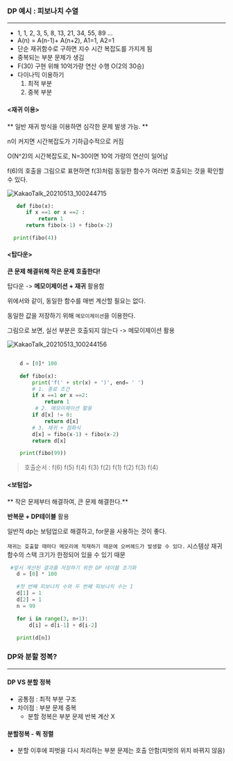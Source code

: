 ### DP 예시 : 피보나치 수열
_____

- 1, 1, 2, 3, 5, 8, 13, 21, 34, 55, 89 ...
- A(n) = A(n-1)+ A(n+2), A1=1, A2=1  
- 단순 재귀함수로 구하면 지수 시간 복잡도를 가지게 됨
- 중복되는 부분 문제가 생김
- F(30) 구현 위해 10억가량 연산 수행 O(2의 30승)
- 다이나믹 이용하기
  1. 최적 부분 
  2. 중복 부분

#### <재귀 이용>

** 일반 재귀 방식을 이용하면 심각한 문제 발생 가능. ** 

 n이 커지면 시간복잡도가 기하급수적으로 커짐  

 O(N^2)의 시간복잡도로, N=30이면 10억 가량의 연산이 일어남  

 f(6)의 호출을 그림으로 표현하면 f(3)처럼 동일한 함수가 여러번 호출되는 것을 확인할 수 있다.


 ![KakaoTalk_20210513_100244715](https://user-images.githubusercontent.com/38436013/118062918-01869280-b3d3-11eb-9b43-0b28fca89201.jpg)

 
~~~python
   def fibo(x):
      if x ==1 or x ==2 :
          return 1
      return fibo(x-1) + fibo(x-2)

  print(fibo(4))
~~~
 
#### <탑다운>  

**큰 문제 해결위해 작은 문제 호출한다!**

탑다운 -> **메모이제이션 + 재귀** 활용함

위에서와 같이, 동일한 함수를 매번 계산할 필요는 없다.

동일한 값을 저장하기 위해 `메모이제이션`을 이용한다.

그림으로 보면, 실선 부분은 호출되지 않는다 -> 메모이제이션 활용

![KakaoTalk_20210513_100244156](https://user-images.githubusercontent.com/38436013/118062925-03505600-b3d3-11eb-8fc3-041c1c4479ad.jpg)

~~~python
   
    d = [0]* 100

    def fibo(x):
    	print('f(' + str(x) + ')', end= ' ')
        # 1. 종료 조건
        if x ==1 or x ==2:
            return 1
         # 2. 메모이제이션 활용 
        if d[x] != 0:
            return d[x]
		# 3. 재귀 + 점화식
        d[x] = fibo(x-1) + fibo(x-2)
        return d[x]

    print(fibo(99))
~~~

 >호출순서 : f(6) f(5) f(4) f(3) f(2) f(1) f(2) f(3) f(4) 
 
#### <보텀업>
 
 
** 작은 문제부터 해결하여, 큰 문제 해결한다.**

**반복문 + DP테이블** 활용

일반적 dp는 보텀업으로 해결하고, for문을 사용하는 것이 좋다.

`재귀는 호출할 때마다 메모리에 적재하기 때문에 오버헤드가 발생할 수 있다.`
시스템상 재귀 함수의 스택 크기가 한정되어 있을 수 있기 때문
 
 ~~~python
  #앞서 계산된 결과를 저장하기 위한 DP 테이블 초기화
    d = [0] * 100

    #첫 번째 피보나치 수와 두 번째 피보나치 수는 1
    d[1] = 1
    d[2] = 1
    n = 99

    for i in range(3, n+1):
        d[i] = d[i-1] + d[i-2]

    print(d[n])
 ~~~


  
### DP와 분할 정복?
----
#### DP VS 분할 정복

- 공통점 : 최적 부분 구조
- 차이점 : 부분 문제 중복
  - 분할 정복은 부분 문제 반복 계산 X

#### 분할정복 - 퀵 정렬

- 분할 이후에 피벗을 다시 처리하는 부분 문제는 호출 안함(피벗의 위치 바뀌지 않음)
